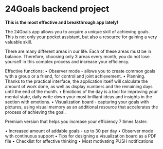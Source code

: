# 24Goals backend project

**This is the most effective and breakthrough app lately!**

The 24Goals app allows you to acquire a unique skill of achieving goals. This is not only your pocket assistant, but also a resource for gaining a very valuable skill.

There are many different areas in our life. Each of these areas must be in balance. Therefore, choosing only 3 areas every month, you do not lose yourself in this complex process and increase your efficiency.

Effective functions:
• Observer mode - allows you to create common goals with a group or a friend, for control and joint achievement.
• Planning. Thanks to the practical interface, the application itself will calculate the amount of work done, as well as display numbers and the remaining days until the end of the month.
• Emotions of the day is a tool for improving your mental state, daily write down your most brilliant ideas and insights in the section with emotions.
• Visualization board - capturing your goals with pictures, using visual memory as an additional resource that accelerates the process of achieving the goal.

Premium version that helps you increase your efficiency 7 times faster:

• Increased amount of addable goals - up to 30 per day
• Observer mode with continuous support
• Tips for designing a visualization board as a PDF file
• Checklist for effective thinking
• Most motivating PUSH notifications

